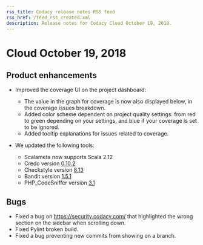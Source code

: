 ```yaml
---
rss_title: Codacy release notes RSS feed
rss_href: /feed_rss_created.xml
description: Release notes for Codacy Cloud October 19, 2018.
---
```


# Cloud October 19, 2018

## Product enhancements

-   Improved the coverage UI on the project dashboard:
    -   The value in the graph for coverage is now also displayed below, in the coverage issues breakdown.
    -   Added color scheme dependent on project quality settings: from red to green depending on your settings, and blue if your coverage is set to be ignored.
    -   Added tooltip explanations for issues related to coverage.

-   We updated the following tools:
    -   Scalameta now supports Scala 2.12
    -   Credo version [0.10.2](https://github.com/rrrene/credo/blob/master/CHANGELOG.md#0102)
    -   Checkstyle version [8.13](http://checkstyle.sourceforge.net/releasenotes.html#Release_8.13)
    -   Bandit version [1.5.1](https://github.com/PyCQA/bandit/releases/tag/1.5.1)
    -   PHP_CodeSniffer version [3.1](https://pear.php.net/package/PHP_CodeSniffer/download/3.1.0)

## Bugs

-   Fixed a bug on <https://security.codacy.com/> that highlighted the wrong section on the sidebar when scrolling
    down.
-   Fixed Pylint broken build.
-   Fixed a bug preventing new commits from showing on a branch.
